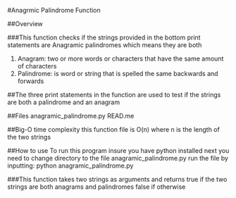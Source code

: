 #Anagrmic Palindrome Function

##Overview

###This function checks if the strings provided in the bottom print statements are Anagramic palindromes which means they are both 
1. Anagram: two or more words or characters that have the same amount of characters 
2. Palindrome: is word or string that is spelled the same backwards and forwards

##The three print statements in the function are used to test if the strings are both a palindrome and an anagram

##Files
anagramic_palindrome.py
READ.me

##Big-O time complexity 
this function file is O(n) where n is the length of the two strings

##How to use
To run this program insure you have python installed
next you need to change directory to the file anagramic_palindrome.py
run the file by inputting: python anagramic_palindrome.py

###This function takes two strings as arguments and returns true if the two strings are both anagrams and palindromes false if otherwise






